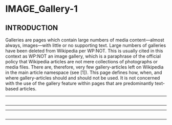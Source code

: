 # IMAGE_Gallery-1

## INTRODUCTION

Galleries are pages which contain large numbers of media content—almost always, images—with little or no supporting text. Large numbers of galleries have been deleted from Wikipedia per WP:NOT. This is usually cited in this context as WP:NOT an image gallery, which is a paraphrase of the official policy that Wikipedia articles are not mere collections of photographs or media files. There are, therefore, very few gallery-articles left on Wikipedia in the main article namespace (see [1]). This page defines how, when, and where gallery-articles should and should not be used. It is not concerned with the use of the gallery feature within pages that are predominantly text-based articles.

<hr>
<img src="">
<hr>


<hr>
<img src="">
<hr>
